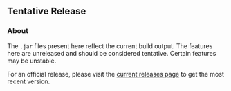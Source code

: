 ## Tentative Release
### About

The `.jar` files present here reflect the current build output. 
The features here are unreleased and should be considered tentative.
Certain features may be unstable. 

For an official release, please visit the [current releases page] to get the most recent version.

[current releases page]: https://github.com/Obicere/indy/releases 